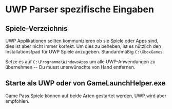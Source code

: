 # UWP Parser spezifische Eingaben

## Spiele-Verzeichnis

UWP Applikationen sollten kommunizieren ob sie Spiele oder Apps sind, dies ist aber nicht immer korrekt. Um dies zu beheben, ist es nützlich den Installationsfpad für UWP Spiele anzugeben. Standardmäßig `C:\XboxGames`.

Setze es auf `C:\Programme\WindowsApps` um alle UWP-Anwendungen zu übernehmen -- Du musst unerwünschte von Hand entfernen.

## Starte als UWP oder von GameLaunchHelper.exe

Game Pass Spiele können auf beide Arten gestartet werden, UWP wird aber empfohlen.
